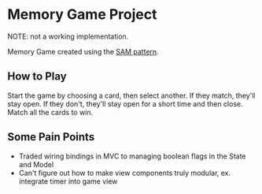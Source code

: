 # Memory Game Project

NOTE: not a working implementation.

Memory Game created using the [SAM pattern](http://sam.js.org/).

## How to Play

Start the game by choosing a card, then select another. If they match, they'll stay open. If they don't, they'll stay open for a short time and then close. Match all the cards to win.

## Some Pain Points

- Traded wiring bindings in MVC to managing boolean flags in the State and Model
- Can't figure out how to make view components truly modular, ex. integrate timer into game view

